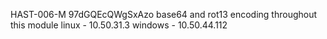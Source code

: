HAST-006-M
97dGQEcQWgSxAzo
base64 and rot13 encoding throughout this module
linux - 10.50.31.3
windows - 10.50.44.112

